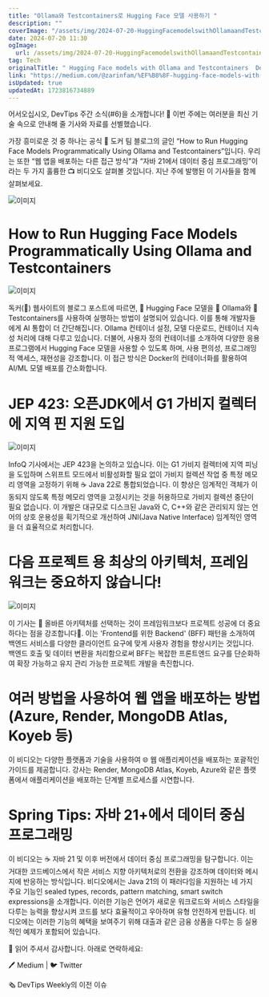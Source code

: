 ```yaml
---
title: "Ollama와 Testcontainers로 Hugging Face 모델 사용하기 "
description: ""
coverImage: "/assets/img/2024-07-20-HuggingFacemodelswithOllamaandTestcontainersDevTipsWeekly6_0.png"
date: 2024-07-20 11:30
ogImage: 
  url: /assets/img/2024-07-20-HuggingFacemodelswithOllamaandTestcontainersDevTipsWeekly6_0.png
tag: Tech
originalTitle: " Hugging Face models with Ollama and Testcontainers  DevTips Weekly 6"
link: "https://medium.com/@zarinfam/%EF%B8%8F-hugging-face-models-with-ollama-and-testcontainers-devtips-weekly-6-149e7cbb8848"
isUpdated: true
updatedAt: 1723816734889
---
```




어서오십시오, DevTips 주간 소식(#6)을 소개합니다! 📰 이번 주에는 여러분을 최신 기술 속으로 안내해 줄 기사와 자료를 선별했습니다.

가장 흥미로운 것 중 하나는 공식 🐳 도커 팀 블로그의 글인 “How to Run Hugging Face Models Programmatically Using Ollama and Testcontainers”입니다. 우리는 또한 “웹 앱을 배포하는 다른 접근 방식”과 “자바 21에서 데이터 중심 프로그래밍”이라는 두 가지 훌륭한 📺 비디오도 살펴볼 것입니다. 지난 주에 발행된 이 기사들을 함께 살펴보세요.

![이미지](/assets/img/2024-07-20-HuggingFacemodelswithOllamaandTestcontainersDevTipsWeekly6_0.png)

# How to Run Hugging Face Models Programmatically Using Ollama and Testcontainers

<div class="content-ad"></div>

![이미지](/assets/img/2024-07-20-HuggingFacemodelswithOllamaandTestcontainersDevTipsWeekly6_1.png)

독커(🐳) 웹사이트의 블로그 포스트에 따르면, 🤗 Hugging Face 모델을 🐪 Ollama와 🚚 Testcontainers를 사용하여 실행하는 방법이 설명되어 있습니다. 이를 통해 개발자들에게 AI 통합이 더 간단해집니다. Ollama 컨테이너 설정, 모델 다운로드, 컨테이너 지속성 처리에 대해 다루고 있습니다. 더불어, 사용자 정의 컨테이너를 소개하여 다양한 응용 프로그램에서 Hugging Face 모델을 사용할 수 있도록 하며, 사용 편의성, 프로그래밍적 액세스, 재현성을 강조합니다. 이 접근 방식은 Docker의 컨테이너화를 활용하여 AI/ML 모델 배포를 간소화합니다.

# JEP 423: 오픈JDK에서 G1 가비지 컬렉터에 지역 핀 지원 도입

![이미지](/assets/img/2024-07-20-HuggingFacemodelswithOllamaandTestcontainersDevTipsWeekly6_2.png)

<div class="content-ad"></div>

InfoQ 기사에서는 JEP 423을 논의하고 있습니다. 이는 G1 가비지 컬렉터에 지역 피닝을 도입하며 스위프트 모드에서 비활성화할 필요 없이 가비지 컬렉션 작업 중 특정 메모리 영역을 고정하기 위해 ☕ Java 22로 통합되었습니다. 이 향상은 임계적인 객체가 이동되지 않도록 특정 메모리 영역을 고정시키는 것을 허용하므로 가비지 컬렉션 중단이 필요 없습니다. 이 개발은 대규모로 디스크된 Java와 C, C++와 같은 관리되지 않는 언어의 상호 운용성을 획기적으로 개선하여 JNI(Java Native Interface) 임계적인 영역을 더 효율적으로 처리합니다.

# 다음 프로젝트 용 최상의 아키텍처, 프레임워크는 중요하지 않습니다!

![이미지](/assets/img/2024-07-20-HuggingFacemodelswithOllamaandTestcontainersDevTipsWeekly6_3.png)

이 기사는 🌟 올바른 아키텍처를 선택하는 것이 프레임워크보다 프로젝트 성공에 더 중요하다는 점을 강조합니다🌟. 이는 'Frontend를 위한 Backend' (BFF) 패턴을 소개하여 백엔드 서비스를 다양한 클라이언트 요구에 맞게 사용자 경험을 향상시키는 것입니다. 백엔드 호출 및 데이터 변환을 처리함으로써 BFF는 복잡한 프론트엔드 요구를 단순화하여 확장 가능하고 유지 관리 가능한 프로젝트 개발을 촉진합니다.

<div class="content-ad"></div>

# 여러 방법을 사용하여 웹 앱을 배포하는 방법 (Azure, Render, MongoDB Atlas, Koyeb 등)

이 비디오는 다양한 플랫폼과 기술을 사용하여 🌐 웹 애플리케이션을 배포하는 포괄적인 가이드를 제공합니다. 강사는 Render, MongoDB Atlas, Koyeb, Azure와 같은 플랫폼에서 애플리케이션을 배포하는 단계별 프로세스를 시연합니다.

# Spring Tips: 자바 21+에서 데이터 중심 프로그래밍

이 비디오는 ☕ 자바 21 및 이후 버전에서 데이터 중심 프로그래밍을 탐구합니다. 이는 거대한 코드베이스에서 작은 서비스 지향 아키텍처로의 전환을 강조하며 데이터와 메시지에 반응하는 방식입니다. 비디오에서는 Java 21의 이 패러다임을 지원하는 네 가지 주요 기능인 sealed types, records, pattern matching, smart switch expressions을 소개합니다. 이러한 기능은 언어가 새로운 워크로드와 서비스 스타일을 다루는 능력을 향상시켜 코드를 보다 효율적이고 우아하며 유형 안전하게 만듭니다. 비디오에는 이러한 기능의 혜택을 보여주기 위해 대출과 같은 금융 상품을 다루는 등 실용적인 예제가 포함되어 있습니다.

<div class="content-ad"></div>

🙏 읽어 주셔서 감사합니다. 아래로 연락하세요:

🖊️ Medium | 🐦 Twitter

🗞️ DevTips Weekly의 이전 이슈